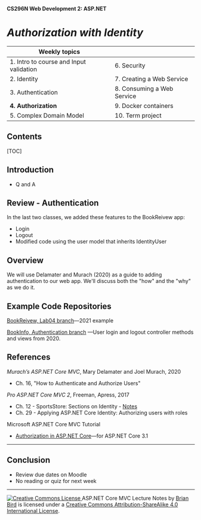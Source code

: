 **CS296N Web Development 2: ASP.NET**                                                        

# *Authorization with Identity*

| Weekly topics                           |                            |
| --------------------------------------- | -------------------------- |
| 1. Intro to course and Input validation | 6. Security                |
| 2. Identity                             | 7. Creating a Web Service  |
| 3. Authentication                       | 8. Consuming a Web Service |
| **4. Authorization**                    | 9. Docker containers       |
| 5. Complex Domain Model                 | 10. Term project           |

## Contents

[TOC]



## Introduction

- Q and A

## Review - Authentication

In the last two classes, we added these features to the BookReivew app:

- Login
- Logout
- Modified code using the user model that inherits IdentityUser

## Overview

We will use Delamater and Murach (2020) as a guide to adding authentication to our web app. We'll discuss both the "how" and the "why" as we do it.

## Example Code Repositories

[BookReivew, Lab04 branch](https://github.com/LCC-CIT/CS296N-Winter2021LabExample/tree/Lab04)&mdash;2021 example

[BookInfo, Authentication branch](https://github.com/ProfBird/BookInfo-WebApp-Core3/tree/Authentication) &mdash;User login and logout controller methods and views from 2020.



## References

*Murach’s ASP.NET Core MVC*, Mary Delamater and Joel Murach, 2020

- Ch. 16, "How to Authenticate and Authorize Users"

*Pro ASP.NET Core MVC 2*, Freeman, Apress, 2017

- Ch. 12 - SportsStore: Sections on Identity - [Notes](SportsStoreCh12.html)
- Ch. 29 - Applying ASP.NET Core Identity: Authorizing users with roles 

Microsoft ASP.NET Core MVC Tutorial 

- [Authorization in ASP.NET Core](https://docs.microsoft.com/en-us/aspnet/core/security/authorization/)&mdash;for ASP.NET Core 3.1 

------

## Conclusion

- Review due dates on Moodle
- No reading or quiz for next week

------

[![Creative Commons License](https://i.creativecommons.org/l/by-sa/4.0/88x31.png) ](http://creativecommons.org/licenses/by-sa/4.0/)
ASP.NET Core MVC Lecture Notes by [Brian Bird](https://birdsbits.blog) is licensed under a [Creative Commons Attribution-ShareAlike 4.0 International License](http://creativecommons.org/licenses/by-sa/4.0/). 